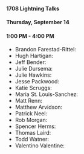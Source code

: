 #### 1708 Lightning Talks
#### Thursday, September 14
#### 1:00 PM - 4:00 PM

- Brandon Farestad-Rittel:
- Hugh Hartigan:
- Jeff Bender:
- Julie Dursema:
- Julie Hawkins:
- Jesse Packwood:
- Katie Scruggs:
- Maria St. Louis-Sanchez:
- Matt Renn:
- Matthew Arvidson:
- Patrick Neel:
- Rob Morgan:
- Spencer Herms:
- Thomas Laird:
- Todd Watner:
- Valentino Valentine:
